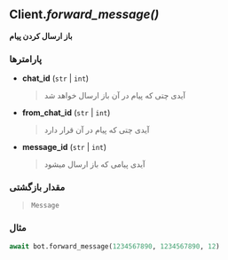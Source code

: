 ## Client.*forward_message()*

**باز ارسال کردن پیام**

### پارامترها

- **chat_id** (`str` | `int`)
    > آیدی چتی که پیام در آن باز ارسال خواهد شد

- **from_chat_id** (`str` | `int`)
    > آیدی چتی که پیام در آن قرار دارد

- **message_id** (`str` | `int`)
    > آیدی پیامی که باز ارسال میشود

### مقدار بازگشتی

> `Message`

### مثال

```python
await bot.forward_message(1234567890, 1234567890, 12)
```